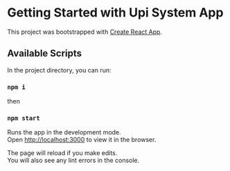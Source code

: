 # Getting Started with Upi System App



This project was bootstrapped with [Create React App](https://github.com/facebook/create-react-app).

## Available Scripts

In the project directory, you can run:
### `npm i`

then

### `npm start`

Runs the app in the development mode.\
Open [http://localhost:3000](http://localhost:3000) to view it in the browser.

The page will reload if you make edits.\
You will also see any lint errors in the console.
